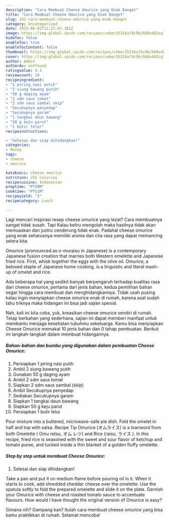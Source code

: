 ```yaml
---
description: "Cara Membuat Cheese Omurice yang Enak Banget"
title: "Cara Membuat Cheese Omurice yang Enak Banget"
slug: 242-cara-membuat-cheese-omurice-yang-enak-banget
category: Uncategorized
date: 2023-06-03T12:22:47.381Z
image: https://img-global.cpcdn.com/recipes/cebec35316a7dc9b/680x482cq70/cheese-omurice-foto-resep-utama.jpg
hideToc: false
enableToc: true
enableTocContent: false
thumbnail: https://img-global.cpcdn.com/recipes/cebec35316a7dc9b/680x482cq70/cheese-omurice-foto-resep-utama.jpg
cover: https://img-global.cpcdn.com/recipes/cebec35316a7dc9b/680x482cq70/cheese-omurice-foto-resep-utama.jpg
author: Admin
authorAv: notfound
ratingvalue: 4.1
reviewcount: 10
recipeingredient:
- "1 piring nasi putih"
- "2 siung bawang putih"
- "50 g daging ayam"
- "2 sdm saus tomat"
- "2 sdm saus sambal skip"
- "Secukupnya penyedap"
- "Secukupnya garam"
- "1 tangkai daun bawang"
- "50 g keju parut"
- "1 butir telur"
recipeinstructions:

- "Selesai dan siap dihidangkan!"
categories:
- Resep
tags:
- cheese
- omurice

katakunci: cheese omurice 
nutrition: 251 calories
recipecuisine: Indonesian
preptime: "PT30M"
cooktime: "PT51M"
recipeyield: "2"
recipecategory: Lunch

---
```



Lagi mencari inspirasi resep cheese omurice yang lezat? Cara membuatnya sangat tidak susah. Tapi Kalau keliru mengolah maka hasilnya tidak akan memuaskan dan justru cenderung tidak enak. Padahal cheese omurice yang enak seharusnya memiliki aroma dan cita rasa yang dapat memancing selera kita.


Omurice (pronounced as o-muraisu in Japanese) is a contemporary Japanese fusion creation that marries both Western omelette and Japanese fried rice. First, whisk together the eggs with the olive oil. Omurice, a beloved staple of Japanese home cooking, is a linguistic and literal mash-up of omelet and rice.

Ada beberapa hal yang sedikit banyak berpengaruh terhadap kualitas rasa dari cheese omurice, pertama dari jenis bahan, kedua pemilihan bahan segar hingga cara membuat dan menghidangkannya. Tidak usah pusing kalau ingin menyiapkan cheese omurice enak di rumah, karena asal sudah tahu triknya maka hidangan ini bisa jadi sajian spesial.


Nah, kali ini kita coba, yuk, kreasikan cheese omurice sendiri di rumah. Tetap berbahan yang sederhana, sajian ini dapat memberi manfaat untuk membantu menjaga kesehatan tubuhmu sekeluarga. Kamu bisa menyiapkan Cheese Omurice memakai 10 jenis bahan dan 0 tahap pembuatan. Berikut ini langkah-langkah dalam membuat hidangannya.

<!--inarticleads1-->

##### Bahan-bahan dan bumbu yang digunakan dalam pembuatan Cheese Omurice:

1. Persiapkan 1 piring nasi putih
1. Ambil 2 siung bawang putih
1. Gunakan 50 g daging ayam
1. Ambil 2 sdm saus tomat
1. Siapkan 2 sdm saus sambal (skip)
1. Ambil Secukupnya penyedap
1. Sediakan Secukupnya garam
1. Siapkan 1 tangkai daun bawang
1. Siapkan 50 g keju parut
1. Persiapkan 1 butir telur


Pour mixture into a buttered, microwave-safe pie dish. Fold the omelet in half and top with salsa. Recipe Tip Omurice (オムライス) is a loanword from both Omelette ( Omu retsu, オム レツ) and Rice (raisu, ライス ). In this recipe, fried rice is seasoned with the sweet and sour flavor of ketchup and tomato puree, and tucked inside a thin blanket of a golden fluffy omelette. 

<!--inarticleads2-->

##### Step by step untuk membuat Cheese Omurice:


1. Selesai dan siap dihidangkan!

Take a pan and put it on medium flame before pouring oil in it. When it starts to cook, add shredded cheddar cheese over the omelette. Use the spatula softly to fold the prepared omelette and slide it on the plate. Garnish your Omurice with cheese and roasted tomato sauce to accentuate flavours. How would I have thought the original version of Omurice is easy? 

Gimana nih? Gampang kan? Itulah cara membuat cheese omurice yang bisa kamu praktikkan di rumah. Selamat mencoba!
